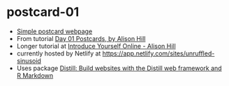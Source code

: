 # postcard-01

- [Simple postcard webpage](https://github.com/pleiby/postcard-01)
- From tutorial [Day 01 Postcards, by Alison Hill](https://www.youtube.com/watch?v=-ce-T48lR8A)
- Longer tutorial at [Introduce Yourself Online - Alison Hill](https://www.apreshill.com/talk/2021-rstudio-global/)
- currently hosted by Netlify at <https://app.netlify.com/sites/unruffled-sinusoid>
- Uses package [Distill: Build websites with the Distill web framework and R Markdown](https://iyo-rstudio-global.netlify.app/package/distill/)
